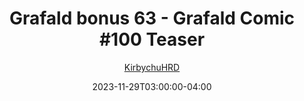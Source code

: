 ---
title: "Grafald bonus 63 - Grafald Comic #100 Teaser"
type: "image"
date: 2023-11-29T03:00:00-04:00
draft: false
categories:
- comics
- collaborations
tags:
- grafald
image_path: "/projects/grafald/comics/img/2023/bonus_63.png"
alt_text: ""
author: "[KirbychuHRD](https://cohost.org/KirbychuHRD)"
---